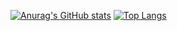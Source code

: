 [![Anurag's GitHub stats](https://github-readme-stats.vercel.app/api?username=ayase5775)](https://github.com/anuraghazra/github-readme-stats)
[![Top Langs](https://github-readme-stats.vercel.app/api/top-langs/?username=ayase5775)](https://github.com/anuraghazra/github-readme-stats)
